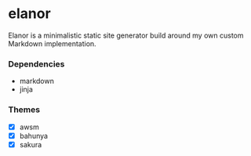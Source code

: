 # elanor
Elanor is a minimalistic static site generator build around my own custom Markdown implementation.


### Dependencies
- markdown
- jinja

### Themes
- [x] awsm
- [x] bahunya
- [x] sakura
